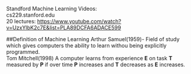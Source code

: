 Standford Machine Learning Videos:  
cs229.stanford.edu  
20 lectures: https://www.youtube.com/watch?v=UzxYlbK2c7E&list=PLA89DCFA6ADACE599  

##Definition of Machine Learning
Arthur Samuel(1959)- Field of study which gives computers the ability to learn withou being explicitly programmed.  
Tom Mitchell(1998) A computer learns from experience **E** on task **T** measured by **P** if over time **P** increases and **T** decreases as **E** increases.
